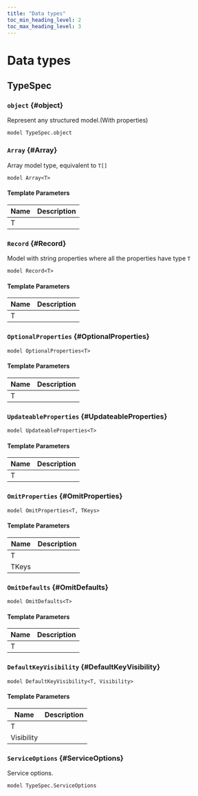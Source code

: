 ```yaml
---
title: "Data types"
toc_min_heading_level: 2
toc_max_heading_level: 3
---
```


# Data types

## TypeSpec

### `object` {#object}

Represent any structured model.(With properties)

```typespec
model TypeSpec.object
```

### `Array` {#Array}

Array model type, equivalent to `T[]`

```typespec
model Array<T>
```

#### Template Parameters

| Name | Description |
| ---- | ----------- |
| T    |             |

### `Record` {#Record}

Model with string properties where all the properties have type `T`

```typespec
model Record<T>
```

#### Template Parameters

| Name | Description |
| ---- | ----------- |
| T    |             |

### `OptionalProperties` {#OptionalProperties}

```typespec
model OptionalProperties<T>
```

#### Template Parameters

| Name | Description |
| ---- | ----------- |
| T    |             |

### `UpdateableProperties` {#UpdateableProperties}

```typespec
model UpdateableProperties<T>
```

#### Template Parameters

| Name | Description |
| ---- | ----------- |
| T    |             |

### `OmitProperties` {#OmitProperties}

```typespec
model OmitProperties<T, TKeys>
```

#### Template Parameters

| Name  | Description |
| ----- | ----------- |
| T     |             |
| TKeys |             |

### `OmitDefaults` {#OmitDefaults}

```typespec
model OmitDefaults<T>
```

#### Template Parameters

| Name | Description |
| ---- | ----------- |
| T    |             |

### `DefaultKeyVisibility` {#DefaultKeyVisibility}

```typespec
model DefaultKeyVisibility<T, Visibility>
```

#### Template Parameters

| Name       | Description |
| ---------- | ----------- |
| T          |             |
| Visibility |             |

### `ServiceOptions` {#ServiceOptions}

Service options.

```typespec
model TypeSpec.ServiceOptions
```
